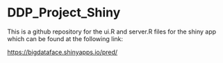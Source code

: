 # DDP_Project_Shiny

This is a github repository for the ui.R and server.R files for the shiny app which can be found at the following link:

https://bigdataface.shinyapps.io/pred/
